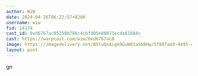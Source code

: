 ```yaml
---
author: WiW
date: 2024-04-26T06:22:57+0200
username: wiw
fid: 14174
cast_id: 0xd6767ac05258b786c4cbfd05e88071ecde61684c
cast: https://warpcast.com/wiw/0xd6767ac0
image: https://imagedelivery.net/BXluQx4ige9GuW0Ia56BHw/5f807aa9-4e95-4c29-b82f-46ea9be5df00/original
layout: post
---
```

gn  

<img src='https://imagedelivery.net/BXluQx4ige9GuW0Ia56BHw/5f807aa9-4e95-4c29-b82f-46ea9be5df00/original' alt='' referrerpolicy='no-referrer'/>